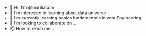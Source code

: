 - 👋 Hi, I’m @mariliaccm
- 👀 I’m interested in learning about data universe
- 🌱 I’m currently learning basics fundamentals in data Engineering 
- 💞️ I’m looking to collaborate on ...
- 📫 How to reach me ...

<!---
mariliaccm/mariliaccm is a ✨ special ✨ repository because its `README.md` (this file) appears on your GitHub profile.
You can click the Preview link to take a look at your changes.
--->
